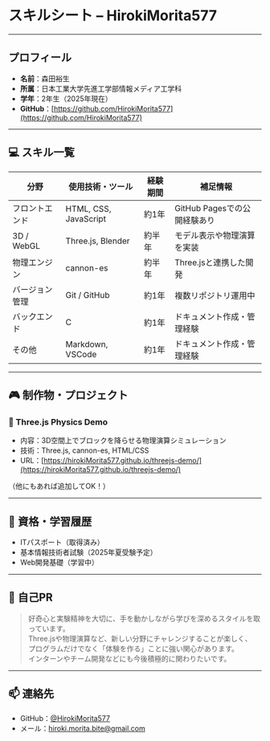 # スキルシート – HirokiMorita577

---

##  プロフィール
- **名前**：森田裕生
- **所属**：日本工業大学先進工学部情報メディア工学科
- **学年**：2年生（2025年現在）
- **GitHub**：[https://github.com/HirokiMorita577](https://github.com/HirokiMorita577)

---

## 💻 スキル一覧

| 分野             | 使用技術・ツール              | 経験期間 | 補足情報                          |
|------------------|-------------------------------|----------|-----------------------------------|
| フロントエンド   | HTML, CSS, JavaScript         | 約1年     | GitHub Pagesでの公開経験あり     |
| 3D / WebGL       | Three.js, Blender             | 約半年   | モデル表示や物理演算を実装       |
| 物理エンジン     | cannon-es                     | 約半年   | Three.jsと連携した開発            |
| バージョン管理   | Git / GitHub                  | 約1年     | 複数リポジトリ運用中              |
| バックエンド      | C             | 約1年     | ドキュメント作成・管理経験        |
| その他           | Markdown, VSCode              | 約1年     | ドキュメント作成・管理経験        |

---

## 🎮 制作物・プロジェクト

### 🧱 Three.js Physics Demo
- 内容：3D空間上でブロックを降らせる物理演算シミュレーション
- 技術：Three.js, cannon-es, HTML/CSS
- URL：[https://hirokiMorita577.github.io/threejs-demo/](https://hirokiMorita577.github.io/threejs-demo/)

（他にもあれば追加してOK！）

---

## 🧠 資格・学習履歴
- ITパスポート（取得済み）
- 基本情報技術者試験（2025年夏受験予定）
- Web開発基礎（学習中）

---

## 💬 自己PR

> 好奇心と実験精神を大切に、手を動かしながら学びを深めるスタイルを取っています。  
> Three.jsや物理演算など、新しい分野にチャレンジすることが楽しく、  
> プログラムだけでなく「体験を作る」ことに強い関心があります。  
> インターンやチーム開発などにも今後積極的に関わりたいです。

---

## 📫 連絡先
- GitHub：[@HirokiMorita577](https://github.com/HirokiMorita577)
- メール：hiroki.morita.bite@gmail.com

